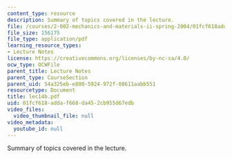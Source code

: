 ```yaml
---
content_type: resource
description: Summary of topics covered in the lecture.
file: /courses/2-002-mechanics-and-materials-ii-spring-2004/01fcf618addaf668da452cb955d67edb_lec14b.pdf
file_size: 156175
file_type: application/pdf
learning_resource_types:
- Lecture Notes
license: https://creativecommons.org/licenses/by-nc-sa/4.0/
ocw_type: OCWFile
parent_title: Lecture Notes
parent_type: CourseSection
parent_uid: 54a325eb-e800-5924-972f-08611aabb551
resourcetype: Document
title: lec14b.pdf
uid: 01fcf618-adda-f668-da45-2cb955d67edb
video_files:
  video_thumbnail_file: null
video_metadata:
  youtube_id: null
---
```

Summary of topics covered in the lecture.